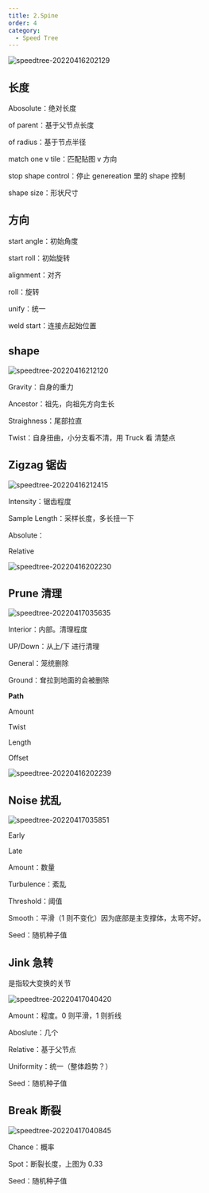 ```yaml
---
title: 2.Spine
order: 4
category:
  - Speed Tree
---
```

![speedtree-20220416202129](../assets/SpeedTree-20220416202129.png)

## 长度

Abosolute：绝对长度

of parent：基于父节点长度

of radius：基于节点半径

match one v tile：匹配贴图 v 方向

stop shape control：停止 genereation 里的 shape 控制

shape size：形状尺寸

## 方向

start angle：初始角度

start roll：初始旋转

alignment：对齐

roll：旋转

unify：统一

weld start：连接点起始位置

## shape

![speedtree-20220416212120](../assets/SpeedTree-20220416212120.png)

Gravity：自身的重力

Ancestor：祖先，向祖先方向生长

Straighness：尾部拉直

Twist：自身扭曲，小分支看不清，用 Truck 看 清楚点

## Zigzag 锯齿

![speedtree-20220416212415](../assets/SpeedTree-20220416212415.png)

Intensity：锯齿程度

Sample Length：采样长度，多长扭一下

Absolute：

Relative


![speedtree-20220416202230](../assets/SpeedTree-20220416202230.png)

## Prune 清理

![speedtree-20220417035635](../assets/SpeedTree-20220417035635.png)

Interior：内部。清理程度

UP/Down：从上/下 进行清理

General：笼统删除

Ground：耷拉到地面的会被删除

**Path**

Amount

Twist

Length

Offset


![speedtree-20220416202239](../assets/SpeedTree-20220416202239.png)

## Noise 扰乱

![speedtree-20220417035851](../assets/SpeedTree-20220417035851.png)

Early

Late

Amount：数量

Turbulence：紊乱

Threshold：阈值

Smooth：平滑（1 则不变化）因为底部是主支撑体，太弯不好。

Seed：随机种子值

## Jink 急转

是指较大变换的关节

![speedtree-20220417040420](../assets/SpeedTree-20220417040420.png)


Amount：程度。0 则平滑，1 则折线

Aboslute：几个

Relative：基于父节点

Uniformity：统一（整体趋势？）

Seed：随机种子值

## Break 断裂

![speedtree-20220417040845](../assets/SpeedTree-20220417040845.png)

Chance：概率

Spot：断裂长度，上图为 0.33

Seed：随机种子值

